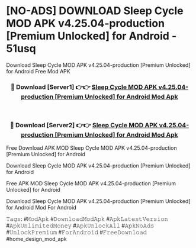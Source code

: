 # [NO-ADS] DOWNLOAD Sleep Cycle MOD APK v4.25.04-production [Premium Unlocked] for Android - 51usq
Download Sleep Cycle MOD APK v4.25.04-production [Premium Unlocked] for Android Free Mod APK

<div align="center">
<h3>🔴 Download [Server1] 👉👉 <a href="https://apk-comot.site?title=Sleep_Cycle_MOD_APK_v4.25.04-production_[Premium_Unlocked]_for_Android">Sleep Cycle MOD APK v4.25.04-production [Premium Unlocked] for Android Mod Apk</a></h3><br>

<h3>🔴 Download [Server2] 👉👉 <a href="https://apk-comot.site?title=Sleep_Cycle_MOD_APK_v4.25.04-production_[Premium_Unlocked]_for_Android">Sleep Cycle MOD APK v4.25.04-production [Premium Unlocked] for Android Mod Apk</a></h3>
</div>


Free Download APK MOD Sleep Cycle MOD APK v4.25.04-production [Premium Unlocked] for Android

Download Sleep Cycle MOD APK v4.25.04-production [Premium Unlocked] for Android 

Free APK MOD Sleep Cycle MOD APK v4.25.04-production [Premium Unlocked] for Android 

Download Sleep Cycle MOD APK v4.25.04-production [Premium Unlocked] for Android Mod For Android

𝚃𝚊𝚐𝚜: #𝙼𝚘𝚍𝙰𝚙𝚔 #𝙳𝚘𝚠𝚗𝚕𝚘𝚊𝚍𝙼𝚘𝚍𝙰𝚙𝚔 #𝙰𝚙𝚔𝙻𝚊𝚝𝚎𝚜𝚝𝚅𝚎𝚛𝚜𝚒𝚘𝚗 #𝙰𝚙𝚔𝚄𝚗𝚕𝚒𝚖𝚒𝚝𝚎𝚍𝙼𝚘𝚗𝚎𝚢 #𝙰𝚙𝚔𝚄𝚗𝚕𝚘𝚌𝚔𝙰𝚕𝚕 #𝙰𝚙𝚔𝙽𝚘𝙰𝚍𝚜 #𝚄𝚗𝚕𝚘𝚌𝚔𝙿𝚛𝚎𝚖𝚒𝚞𝚖 #𝙵𝚘𝚛𝙰𝚗𝚍𝚛𝚘𝚒𝚍 #𝙵𝚛𝚎𝚎𝙳𝚘𝚠𝚗𝚕𝚘𝚊𝚍 #home_design_mod_apk
